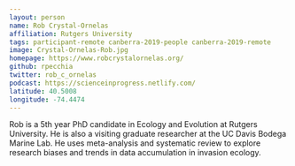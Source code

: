 ```yaml
---
layout: person
name: Rob Crystal-Ornelas
affiliation: Rutgers University
tags: participant-remote canberra-2019-people canberra-2019-remote
image: Crystal-Ornelas-Rob.jpg
homepage: https://www.robcrystalornelas.org/
github: rpecchia
twitter: rob_c_ornelas
podcast: https://scienceinprogress.netlify.com/
latitude: 40.5008
longitude: -74.4474
---
```

Rob is a 5th year PhD candidate in Ecology and Evolution at Rutgers University. He is also a visiting graduate researcher at the UC Davis Bodega Marine Lab. He uses meta-analysis and systematic review to explore research biases and trends in data accumulation in invasion ecology.